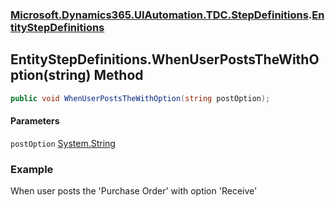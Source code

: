 ### [Microsoft.Dynamics365.UIAutomation.TDC.StepDefinitions](Microsoft.Dynamics365.UIAutomation.TDC.StepDefinitions.md 'Microsoft.Dynamics365.UIAutomation.TDC.StepDefinitions').[EntityStepDefinitions](EntityStepDefinitions.md 'Microsoft.Dynamics365.UIAutomation.TDC.StepDefinitions.EntityStepDefinitions')

## EntityStepDefinitions.WhenUserPostsTheWithOption(string) Method

```csharp
public void WhenUserPostsTheWithOption(string postOption);
```
#### Parameters

<a name='Microsoft.Dynamics365.UIAutomation.TDC.StepDefinitions.EntityStepDefinitions.WhenUserPostsTheWithOption(string).postOption'></a>

`postOption` [System.String](https://docs.microsoft.com/en-us/dotnet/api/System.String 'System.String')

### Example
When user posts the 'Purchase Order' with option 'Receive'